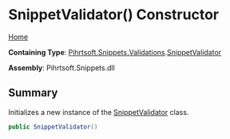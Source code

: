 # SnippetValidator\(\) Constructor

[Home](../../../../../README.md)

**Containing Type**: [Pihrtsoft.Snippets.Validations](../../README.md)\.[SnippetValidator](../README.md)

**Assembly**: Pihrtsoft\.Snippets\.dll

## Summary

Initializes a new instance of the [SnippetValidator](../README.md) class\.

```csharp
public SnippetValidator()
```

